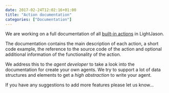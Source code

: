 ```yaml
---
date: 2017-02-24T12:02:16+01:00
title: "Action documentation"
categories: ["Documentation"]
---
```


We are working on a full documentation of all [built-in actions](/knowledgebase/actions) in LightJason. <!--more-->

The documentation contains the main description of each action, a short code example, the reference to the source code of the action and optional additional information of the functionality of the action.

We address this to the _agent developer_ to take a look into the documentation for create your own agents. We try to support a lot of data structures and elements to get a _high abstraction_ to write your agent.

If you have any suggestions to add more features please let us know...

